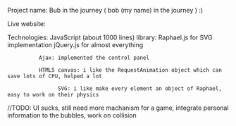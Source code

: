 Project name: Bub in the journey ( bob (my name) in the journey ) :)

Live website: 

Technologies: 
              JavaScript (about 1000 lines)
              library: Raphael.js for SVG implementation
                       jQuery.js for almost everything
                       
              Ajax: implemented the control panel
              
              HTML5 canvas: i like the RequestAnimation object which can save lots of CPU, helped a lot
              
                    SVG: i like make every element an object of Raphael, easy to work on their physics
                    
                    
//TODO: UI sucks, 
        still need more machanism for a game, 
        integrate personal information to the bubbles, 
        work on collision
